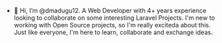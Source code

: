 - 👋 Hi, I’m @dmadugu12. 
A Web Developer with 4+ years experience looking to collaborate on some interesting Laravel Projects. 
I'm new to working with Open Source projects, so I'm really exciteda about this. 
Just like everyone, I'm here to learn, collaborate and exchange ideas. 

<!---
dmadugu12/dmadugu12 is a ✨ special ✨ repository because its `README.md` (this file) appears on your GitHub profile.
You can click the Preview link to take a look at your changes.
--->
